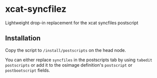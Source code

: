 # xcat-syncfilez
Lightweight drop-in replacement for the xcat syncfiles postscript

## Installation

Copy the script to `/install/postscripts` on the head node.

You can either replace `syncfiles` in the postscripts tab by using `tabedit postscripts` or add it to the osimage definition's `postscript` or `postbootscript` fields.
